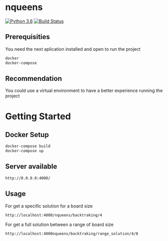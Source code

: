 # nqueens

[![Python 3.6](https://img.shields.io/badge/python-3.8-blue.svg)](https://www.python.org/downloads/release/python-360/)
[![Build Status](https://travis-ci.org/ali-irawan/xtra.svg?branch=master)](https://travis-ci.org/ali-irawan/xtra)

## Prerequisities
You need the next aplication installed and open to run the project
```bash
docker
docker-compose
```

## Recommendation
You could use a virtual environment to have a better experience running the project


# Getting Started

## Docker Setup
```bash
docker-compose build
docker-compose up
```

## Server available

```bash
http://0.0.0.0:4000/
```

## Usage

For get a specific solution for a board size
```bash
http://localhost:4000/nqueens/backtraking/4
```

For get a full solution between a range of board size
```bash
http://localhost:4000nqueens/backtraking/range_solution/4/8
```
